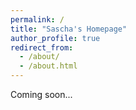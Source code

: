 ```yaml
---
permalink: /
title: "Sascha's Homepage"
author_profile: true
redirect_from: 
  - /about/
  - /about.html
---
```


Coming soon...
